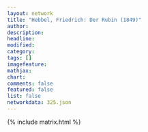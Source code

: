 ```yaml
---
layout: network
title: "Hebbel, Friedrich: Der Rubin (1849)"
author:
description:
headline:
modified:
category:
tags: []
imagefeature: 
mathjax: 
chart: 
comments: false
featured: false
list: false
networkdata: 325.json
---
```

{% include matrix.html %}
